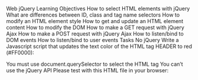 Web jQuery Learning Objectives How to select HTML elements with jQuery What are differences between ID, class and tag name selectors How to modify an HTML element style How to get and update an HTML element content How to modify the DOM How to make a GET request with jQuery Ajax How to make a POST request with jQuery Ajax How to listen/bind to DOM events How to listen/bind to user events Tasks No jQuery Write a Javascript script that updates the text color of the HTML tag HEADER to red (#FF0000):

You must use document.querySelector to select the HTML tag You can’t use the jQuery API Please test with this HTML file in your browser:
